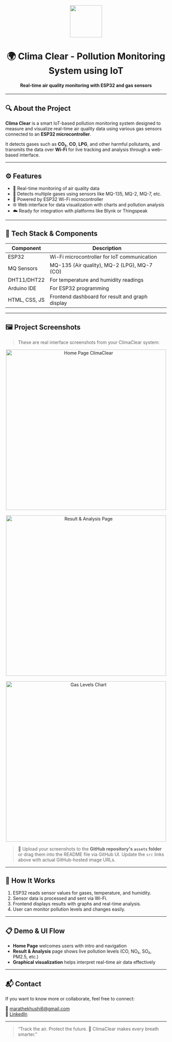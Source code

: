<div align="center">
  <img src="https://img.icons8.com/ios/100/air-quality.png" height="100" />
  <h1>🌍 Clima Clear - Pollution Monitoring System using IoT</h1>
  <h4>Real-time air quality monitoring with ESP32 and gas sensors</h4>
</div>

---

## 🔍 About the Project

**Clima Clear** is a smart IoT-based pollution monitoring system designed to measure and visualize real-time air quality data using various gas sensors connected to an **ESP32 microcontroller**.

It detects gases such as **CO₂**, **CO**, **LPG**, and other harmful pollutants, and transmits the data over **Wi-Fi** for live tracking and analysis through a web-based interface.

---

## ⚙️ Features

- 📡 Real-time monitoring of air quality data
- 🧪 Detects multiple gases using sensors like MQ-135, MQ-2, MQ-7, etc.
- 🔌 Powered by ESP32 Wi-Fi microcontroller
- 🌐 Web interface for data visualization with charts and pollution analysis
- ☁️ Ready for integration with platforms like Blynk or Thingspeak

---

## 🔧 Tech Stack & Components

| Component        | Description                                     |
|------------------|-------------------------------------------------|
| ESP32            | Wi-Fi microcontroller for IoT communication     |
| MQ Sensors       | MQ-135 (Air quality), MQ-2 (LPG), MQ-7 (CO)     |
| DHT11/DHT22      | For temperature and humidity readings           |
| Arduino IDE      | For ESP32 programming                           |
| HTML, CSS, JS    | Frontend dashboard for result and graph display |

---

## 🖼️ Project Screenshots

> These are real interface screenshots from your ClimaClear system:

<div align="center">
  <img src="https://github.com/vaishnavimarathe21/Clima_Clear---Pollution-Monitoring-System-sing-IOT/assets/your-github-userid/Screenshot1.png" width="500" alt="Home Page ClimaClear" />
  <br><br>
  <img src="https://github.com/vaishnavimarathe21/Clima_Clear---Pollution-Monitoring-System-sing-IOT/assets/your-github-userid/Screenshot2.png" width="500" alt="Result & Analysis Page" />
  <br><br>
  <img src="https://github.com/vaishnavimarathe21/Clima_Clear---Pollution-Monitoring-System-sing-IOT/assets/your-github-userid/Screenshot3.png" width="500" alt="Gas Levels Chart" />
</div>

> 📌 Upload your screenshots to the **GitHub repository's `assets` folder** or drag them into the README file via GitHub UI. Update the `src` links above with actual GitHub-hosted image URLs.

---

## 🚀 How It Works

1. ESP32 reads sensor values for gases, temperature, and humidity.
2. Sensor data is processed and sent via Wi-Fi.
3. Frontend displays results with graphs and real-time analysis.
4. User can monitor pollution levels and changes easily.

---

## 📋 Demo & UI Flow

- **Home Page** welcomes users with intro and navigation  
- **Result & Analysis** page shows live pollution levels (CO, NO₂, SO₂, PM2.5, etc.)  
- **Graphical visualization** helps interpret real-time air data effectively

---

## 📬 Contact

If you want to know more or collaborate, feel free to connect:

📧 [marathekhushi6@gmail.com](mailto:marathekhushi6@gmail.com)  
🔗 [LinkedIn](https://www.linkedin.com/in/vmarathe21)

---

> “Track the air. Protect the future. 🌿 ClimaClear makes every breath smarter.”
